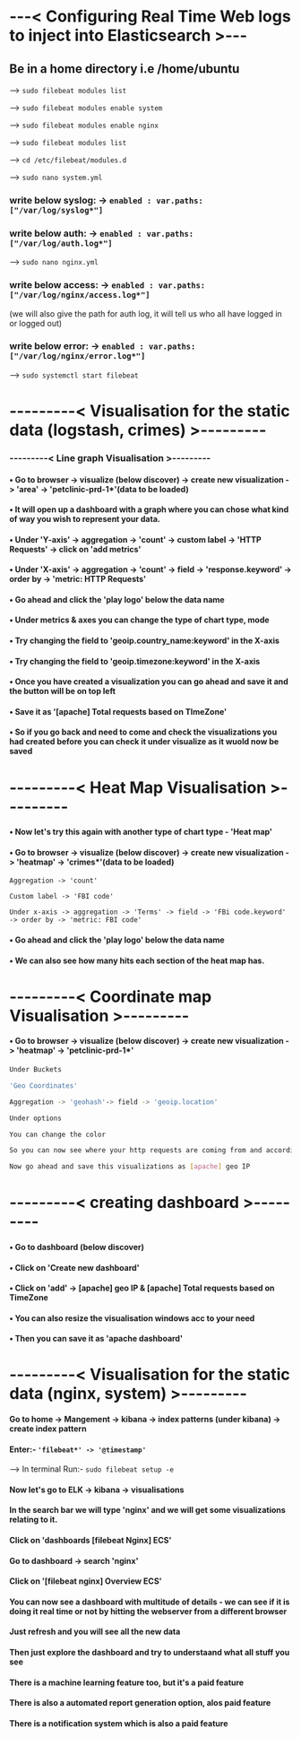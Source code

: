 # ---< Configuring Real Time Web logs to inject into Elasticsearch >---

## Be in a home directory i.e /home/ubuntu

--> `sudo filebeat modules list`

--> `sudo filebeat modules enable system`

--> `sudo filebeat modules enable nginx`

--> `sudo filebeat modules list`

--> `cd /etc/filebeat/modules.d`

--> `sudo nano system.yml`

### write below syslog: -> `enabled : var.paths: ["/var/log/syslog*"]`
			 	
### write below auth: -> `enabled : var.paths: ["/var/log/auth.log*"]`

--> `sudo nano nginx.yml`
			
### write below access: -> `enabled : var.paths: ["/var/log/nginx/access.log*"]`
			 	
(we will also give the path for auth log, it will tell us who all have logged in or logged out)

### write below error: -> `enabled : var.paths: ["/var/log/nginx/error.log*"]`

--> `sudo systemctl start filebeat `

# ---------< Visualisation for the static data (logstash, crimes) >---------


### ---------< Line graph Visualisation >---------


#### • Go to browser -> visualize (below discover) -> create new visualization -> 'area' -> 'petclinic-prd-1*'(data to be loaded)

#### • It will open up a dashboard with a graph where you can chose what kind of way you wish to represent your data.

#### • Under 'Y-axis' -> aggregation -> 'count'	-> custom label -> 'HTTP Requests' -> click on 'add metrics'

#### • Under 'X-axis' -> aggregation -> 'count' -> field -> 'response.keyword' -> order by -> 'metric: HTTP Requests'

#### • Go ahead and click the 'play logo' below the data name 

#### • Under metrics & axes you can change the type of chart type, mode

#### • Try changing the field to 'geoip.country_name:keyword' in the X-axis

#### • Try changing the field to 'geoip.timezone:keyword' in the X-axis

#### • Once you have created a visualization you can go ahead and save it and the button will be on top left

#### • Save it as '[apache] Total requests based on TImeZone'

#### • So if you go back and need to come and check the visualizations you had created before you can check it under visualize as it wuold now be saved

# ---------< Heat Map Visualisation >---------

#### • Now let's try this again with another type of chart type - 'Heat map'

#### • Go to browser -> visualize (below discover) -> create new visualization -> 'heatmap' -> 'crimes*'(data to be loaded)

`Aggregation -> 'count'`

`Custom label -> 'FBI code'`

`Under x-axis -> aggregation -> 'Terms' -> field -> 'FBi code.keyword' -> order by -> 'metric: FBI code'`

#### • Go ahead and click the 'play logo' below the data name 

#### • We can also see how many hits each section of the heat map has.

# ---------< Coordinate map Visualisation >---------

#### • Go to browser -> visualize (below discover) -> create new visualization -> 'heatmap' -> 'petclinic-prd-1*'

```sh
Under Buckets

'Geo Coordinates'

Aggregation -> 'geohash'-> field -> 'geoip.location'

Under options

You can change the color

So you can now see where your http requests are coming from and accordingly plan 

Now go ahead and save this visualizations as [apache] geo IP
```

# ---------< creating dashboard >---------

#### • Go to dashboard (below discover)

#### • Click on 'Create new dashboard'

#### • Click on 'add' -> [apache] geo IP & [apache] Total requests based on TimeZone

#### • You can also resize the visualisation windows acc to your need

#### • Then you can save it as 'apache dashboard'

# ---------< Visualisation for the static data (nginx, system) >---------

#### Go to home -> Mangement -> kibana -> index patterns (under kibana) -> create index pattern
	
#### Enter:- `'filebeat*' -> '@timestamp'` 	
	
--> In terminal Run:- `sudo filebeat setup -e`

#### Now let's go to ELK -> kibana -> visualisations 

#### In the search bar we will type 'nginx'  and we will get some visualizations relating to it.

#### Click on 'dashboards [filebeat Nginx] ECS'

#### Go to dashboard -> search 'nginx'

#### Click on '[filebeat nginx] Overview ECS'

#### You can now see a dashboard with multitude of details - we can see if it is doing it real time or not by hitting the webserver from a different browser

#### Just refresh and you will see all the new data

#### Then just explore the dashboard and try to understaand what all stuff you see

#### There is a machine learning feature too, but it's a paid feature

#### There is also a automated report generation option, alos paid feature

#### There is a notification system which is also a paid feature
